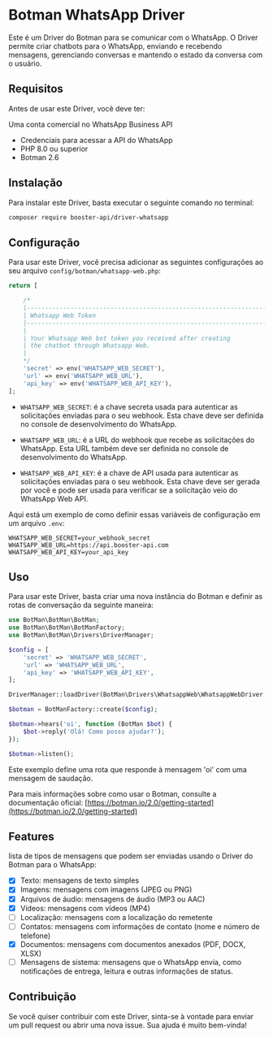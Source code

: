 # Botman WhatsApp Driver
Este é um Driver do Botman para se comunicar com o WhatsApp. O Driver permite criar chatbots para o WhatsApp, enviando e recebendo mensagens, gerenciando conversas e mantendo o estado da conversa com o usuário.

## Requisitos
Antes de usar este Driver, você deve ter:

Uma conta comercial no WhatsApp Business API
- Credenciais para acessar a API do WhatsApp
- PHP 8.0 ou superior
- Botman 2.6 

## Instalação
Para instalar este Driver, basta executar o seguinte comando no terminal:

```bash
composer require booster-api/driver-whatsapp
```

## Configuração
Para usar este Driver, você precisa adicionar as seguintes configurações ao seu arquivo `config/botman/whatsapp-web.php`:

```php
return [

    /*
    |--------------------------------------------------------------------------
    | Whatsapp Web Token
    |--------------------------------------------------------------------------
    |
    | Your Whatsapp Web bot token you received after creating
    | the chatbot through Whatsapp Web.
    |
    */
    'secret' => env('WHATSAPP_WEB_SECRET'),
    'url' => env('WHATSAPP_WEB_URL'),
    'api_key' => env('WHATSAPP_WEB_API_KEY'),
];

```
- `WHATSAPP_WEB_SECRET`: é a chave secreta usada para autenticar as solicitações enviadas para o seu webhook. Esta chave deve ser definida no console de desenvolvimento do WhatsApp.

- `WHATSAPP_WEB_URL`: é a URL do webhook que recebe as solicitações do WhatsApp. Esta URL também deve ser definida no console de desenvolvimento do WhatsApp.

- `WHATSAPP_WEB_API_KEY`: é a chave de API usada para autenticar as solicitações enviadas para o seu webhook. Esta chave deve ser gerada por você e pode ser usada para verificar se a solicitação veio do WhatsApp Web API.

Aqui está um exemplo de como definir essas variáveis de configuração em um arquivo `.env`:

```dotenv
WHATSAPP_WEB_SECRET=your_webhook_secret
WHATSAPP_WEB_URL=https://api.booster-api.com
WHATSAPP_WEB_API_KEY=your_api_key
```

## Uso
Para usar este Driver, basta criar uma nova instância do Botman e definir as rotas de conversação da seguinte maneira:

```php
use BotMan\BotMan\BotMan;
use BotMan\BotMan\BotManFactory;
use BotMan\BotMan\Drivers\DriverManager;

$config = [
    'secret' => 'WHATSAPP_WEB_SECRET',
    'url' => 'WHATSAPP_WEB_URL',
    'api_key' => 'WHATSAPP_WEB_API_KEY',
];

DriverManager::loadDriver(BotMan\Drivers\WhatsappWeb\WhatsappWebDriver::class);

$botman = BotManFactory::create($config);

$botman->hears('oi', function (BotMan $bot) {
    $bot->reply('Olá! Como posso ajudar?');
});

$botman->listen();
```
Este exemplo define uma rota que responde à mensagem 'oi' com uma mensagem de saudação.

Para mais informações sobre como usar o Botman, consulte a documentação oficial: [https://botman.io/2.0/getting-started](https://botman.io/2.0/getting-started)

## Features
lista de tipos de mensagens que podem ser enviadas usando o Driver do Botman para o WhatsApp:

- [X] Texto: mensagens de texto simples
- [X] Imagens: mensagens com imagens (JPEG ou PNG)
- [X] Arquivos de áudio: mensagens de áudio (MP3 ou AAC)
- [X] Vídeos: mensagens com vídeos (MP4)
- [ ] Localização: mensagens com a localização do remetente
- [ ] Contatos: mensagens com informações de contato (nome e número de telefone)
- [X] Documentos: mensagens com documentos anexados (PDF, DOCX, XLSX)
- [ ] Mensagens de sistema: mensagens que o WhatsApp envia, como notificações de entrega, leitura e outras informações de status.

## Contribuição
Se você quiser contribuir com este Driver, sinta-se à vontade para enviar um pull request ou abrir uma nova issue. Sua ajuda é muito bem-vinda!
